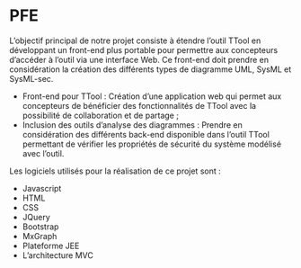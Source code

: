 # PFE
L’objectif principal de notre projet consiste à étendre l’outil TTool en développant un front-end plus portable pour permettre aux concepteurs d’accéder à l’outil via une interface Web. Ce front-end doit prendre en considération la création des différents types
de diagramme UML, SysML et SysML-sec.
   
   - Front-end pour TTool : Création d’une application web qui permet aux concepteurs de bénéficier des fonctionnalités de TTool avec la       possibilité de collaboration et de partage ;
   - Inclusion des outils d’analyse des diagrammes : Prendre en considération des différents back-end disponible dans l’outil TTool             permettant de vérifier les propriétés de sécurité du système modélisé avec l’outil.
    
 Les logiciels utilisés pour la réalisation de ce projet sont :
   - Javascript 
   - HTML
   - CSS
   - JQuery
   - Bootstrap
   - MxGraph
   - Plateforme JEE
   - L’architecture MVC
